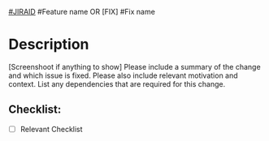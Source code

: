 [#JIRAID](https://digitalrig.atlassian.net/browse/DR-XX) #Feature name
OR
[FIX] #Fix name

# Description 
[Screenshoot if anything to show]
Please include a summary of the change and which issue is fixed. Please also include relevant motivation and context. List any dependencies that are required for this change.

## Checklist:

- [ ] Relevant Checklist
